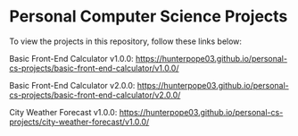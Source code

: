 # Personal Computer Science Projects

To view the projects in this repository, follow these links below: 

Basic Front-End Calculator v1.0.0: https://hunterpope03.github.io/personal-cs-projects/basic-front-end-calculator/v1.0.0/

Basic Front-End Calculator v2.0.0: https://hunterpope03.github.io/personal-cs-projects/basic-front-end-calculator/v2.0.0/


City Weather Forecast v1.0.0: https://hunterpope03.github.io/personal-cs-projects/city-weather-forecast/v1.0.0/
